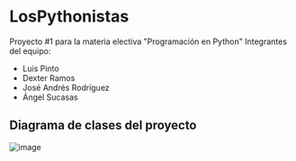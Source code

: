 # LosPythonistas
Proyecto #1 para la materia electiva "Programación en Python"
Integrantes del equipo:
- Luis Pinto
- Dexter Ramos
- José Andrés Rodríguez
- Ángel Sucasas


## Diagrama de clases del proyecto 
![image](https://user-images.githubusercontent.com/44983658/99891238-17927200-2c3e-11eb-859a-3437ddca759b.png)

